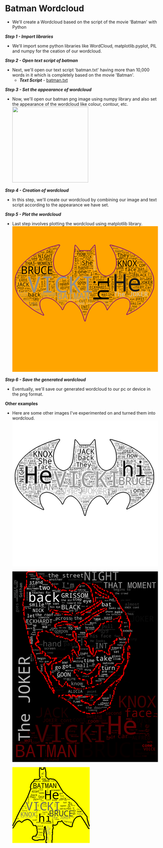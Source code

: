 # Batman Wordcloud
   - We'll create a Wordcloud based on the script of the movie 'Batman' with Python

**_Step 1 - Import libraries_**
   - We'll import some python libraries like WordCloud, matplotlib.pyplot, PIL and numpy for the ceation of our wordcloud.

**_Step 2 - Open text script of batman_**
   - Next, we'll open our text script 'batman.txt' having more than 10,000 words in it which is completely based on the movie 'Batman'.
      - ***Text Script*** - [batman.txt](https://github.com/RawatMeghna/blob/main/Batman_Wordcloud/batman.txt)
      
**_Step 3 - Set the appearance of wordcloud_**
   - Now, we'll open our batman png image using numpy library and also set the appearance of the wordcloud like colour, contour, etc.  
     <img src="https://gyazo.com/eb5c5741b6a9a16c692170a41a49c858.png" width="250" height="250" />

**_Step 4 - Creation of wordcloud_**
   - In this step, we'll create our wordcloud by combining our image and text script according to the appearance we have set.  

**_Step 5 - Plot the wordcloud_**
   - Last step involves plotting the wordcloud using matplotlib library.  
     ![Batman Color Wordcloud](https://github.com/RawatMeghna/Batman_Wordcloud/blob/main//batman_color_wordcloud.png)  

**_Step 6 - Save the generated wordcloud_**
   - Eventually, we'll save our generated wordcloud to our pc or device in the png format.

**Other examples**
   - Here are some other images I've experimented on and turned them into wordcloud.  
     ![Batman BnW Wordcloud](https://github.com/RawatMeghna/Batman_Wordcloud/blob/main/batman_bnw_wordcloud.png)  
     
     
     ![Joker](https://github.com/RawatMeghna/Batman_Wordcloud/blob/main//batman_joker_wordcloud.png)  
     
     
     ![Batman Silhouette](https://github.com/RawatMeghna/Batman_Wordcloud/blob/main/batman_silhouette_wordcloud.png)  

